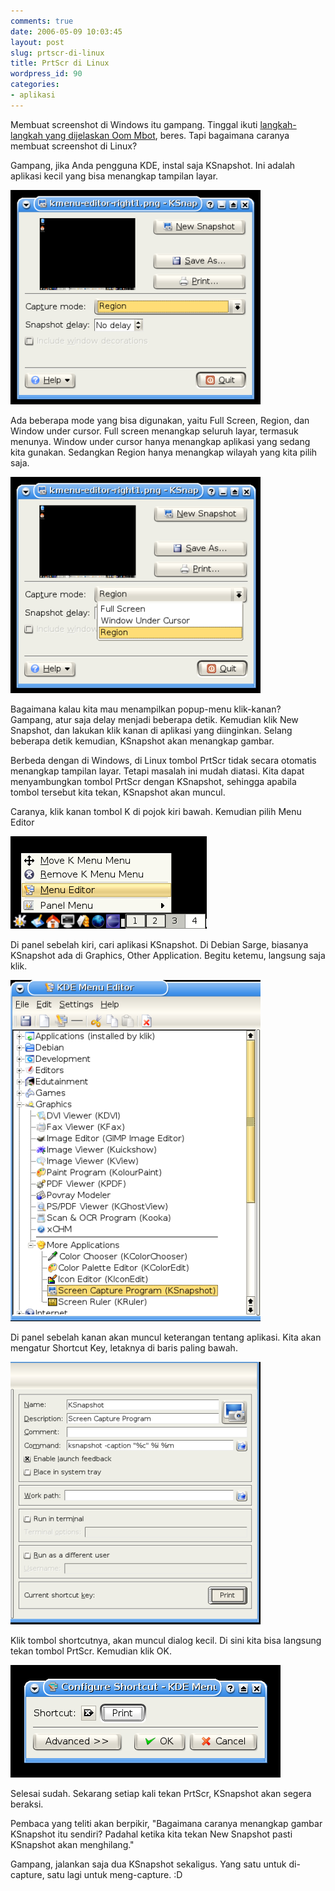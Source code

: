 ```yaml
---
comments: true
date: 2006-05-09 10:03:45
layout: post
slug: prtscr-di-linux
title: PrtScr di Linux
wordpress_id: 90
categories:
- aplikasi
---
```


Membuat screenshot di Windows itu gampang. Tinggal ikuti [langkah-langkah yang dijelaskan Oom Mbot](http://mbot.multiply.com/journal/item/225), beres. Tapi bagaimana caranya membuat screenshot di Linux?

Gampang, jika Anda pengguna KDE, instal saja KSnapshot. Ini adalah aplikasi kecil yang bisa menangkap tampilan layar. 

![KSnapshot ](/images/uploads/2006/05/ksnapshot.png)

Ada beberapa mode yang bisa digunakan, yaitu Full Screen, Region, dan Window under cursor. Full screen menangkap seluruh layar, termasuk menunya. Window under cursor hanya menangkap aplikasi yang sedang kita gunakan. Sedangkan Region hanya menangkap wilayah yang kita pilih saja. 

![KSnapshot Mode ](/images/uploads/2006/05/ksnapshot-mode.png)

Bagaimana kalau kita mau menampilkan popup-menu klik-kanan? Gampang, atur saja delay menjadi beberapa detik. Kemudian klik New Snapshot, dan lakukan klik kanan di aplikasi yang diinginkan. Selang beberapa detik kemudian, KSnapshot akan menangkap gambar.

Berbeda dengan di Windows, di Linux tombol PrtScr tidak secara otomatis menangkap tampilan layar. Tetapi masalah ini mudah diatasi. Kita dapat menyambungkan tombol PrtScr dengan KSnapshot, sehingga apabila tombol tersebut kita tekan, KSnapshot akan muncul. 

Caranya, klik kanan tombol K di pojok kiri bawah. Kemudian pilih Menu Editor

![Right Click K ](/images/uploads/2006/05/kmenu-properties.png)

Di panel sebelah kiri, cari aplikasi KSnapshot. Di Debian Sarge, biasanya KSnapshot ada di Graphics, Other Application. Begitu ketemu, langsung saja klik. 

![Menu Editor - Left Pane ](/images/uploads/2006/05/kmenu-editor-left.png)

Di panel sebelah kanan akan muncul keterangan tentang aplikasi. Kita akan mengatur Shortcut Key, letaknya di baris paling bawah. 

![Menu Editor - Right Pane ](/images/uploads/2006/05/kmenu-editor-right.png)

Klik tombol shortcutnya, akan muncul dialog kecil. Di sini kita bisa langsung tekan tombol PrtScr. Kemudian klik OK. 

![Edit Shortcut ](/images/uploads/2006/05/edit-shortcut.png)

Selesai sudah. Sekarang setiap kali tekan PrtScr, KSnapshot akan segera beraksi.

Pembaca yang teliti akan berpikir, "Bagaimana caranya menangkap gambar KSnapshot itu sendiri? Padahal ketika kita tekan New Snapshot pasti KSnapshot akan menghilang."

Gampang, jalankan saja dua KSnapshot sekaligus. Yang satu untuk di-capture, satu lagi untuk meng-capture. :D
